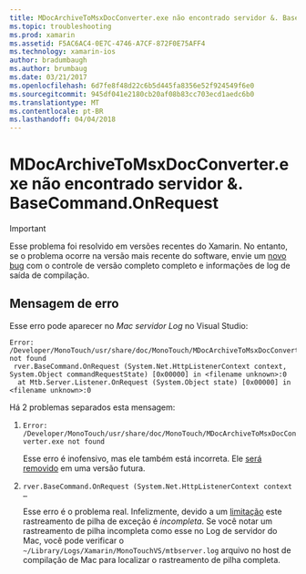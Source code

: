 ```yaml
---
title: MDocArchiveToMsxDocConverter.exe não encontrado servidor &. BaseCommand.OnRequest
ms.topic: troubleshooting
ms.prod: xamarin
ms.assetid: F5AC6AC4-0E7C-4746-A7CF-872F0E75AFF4
ms.technology: xamarin-ios
author: bradumbaugh
ms.author: brumbaug
ms.date: 03/21/2017
ms.openlocfilehash: 6d7fe8f48d22c6b5d445fa8356e52f924549f6e0
ms.sourcegitcommit: 945df041e2180cb20af08b83cc703ecd1aedc6b0
ms.translationtype: MT
ms.contentlocale: pt-BR
ms.lasthandoff: 04/04/2018
---
```

# <a name="mdocarchivetomsxdocconverterexe-not-found-rverbasecommandonrequest"></a>MDocArchiveToMsxDocConverter.exe não encontrado servidor &. BaseCommand.OnRequest

> [!IMPORTANT]
> Esse problema foi resolvido em versões recentes do Xamarin. No entanto, se o problema ocorre na versão mais recente do software, envie um [novo bug](~/cross-platform/troubleshooting/questions/howto-file-bug.md) com o controle de versão completo completo e informações de log de saída de compilação.


## <a name="error-message"></a>Mensagem de erro

Esse erro pode aparecer no *Mac servidor Log* no Visual Studio:

```
Error: /Developer/MonoTouch/usr/share/doc/MonoTouch/MDocArchiveToMsxDocConverter.exe not found
 rver.BaseCommand.OnRequest (System.Net.HttpListenerContext context, System.Object commandRequestState) [0x00000] in <filename unknown>:0
  at Mtb.Server.Listener.OnRequest (System.Object state) [0x00000] in <filename unknown>:0
```

Há 2 problemas separados esta mensagem:

1.  `Error: /Developer/MonoTouch/usr/share/doc/MonoTouch/MDocArchiveToMsxDocConverter.exe not found`

    Esse erro é inofensivo, mas ele também está incorreta. Ele [será removido](https://bugzilla.xamarin.com/show_bug.cgi?id=21667) em uma versão futura.

2.  `rver.BaseCommand.OnRequest (System.Net.HttpListenerContext context …`

    Esse erro é o problema real. Infelizmente, devido a um [limitação](https://bugzilla.xamarin.com/show_bug.cgi?id=22080) este rastreamento de pilha de exceção é *incompleta*. Se você notar um rastreamento de pilha incompleta como esse no Log de servidor do Mac, você pode verificar o `~/Library/Logs/Xamarin/MonoTouchVS/mtbserver.log` arquivo no host de compilação de Mac para localizar o rastreamento de pilha completa.
